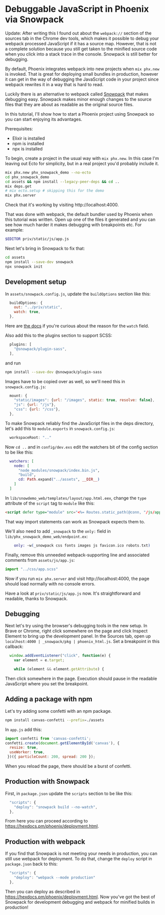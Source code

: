 # Debuggable JavaScript in Phoenix via Snowpack

Update: After writing this I found out about the `webpack://` section of the sources tab in the Chrome dev tools, which makes it possible to debug your webpack processed JavaScript if it has a source map. However, that is not a complete solution because you still get taken to the minified source code when you click into a stack trace in the console. Snowpack is still better for debugging.

By default, Phoenix integrates webpack into new projects when `mix phx.new` is invoked. That is great for deploying small bundles in production, however it can get in the way of debugging the JavaScript code in your project since webpack rewrites it in a way that is hard to read.

Luckily there is an alternative to webpack called [Snowpack](https://www.snowpack.dev/) that makes debugging easy. Snowpack makes minor enough changes to the source files that they are about as readable as the original source files.

In this tutorial, I'll show how to start a Phoenix project using Snowpack so you can start enjoying its advantages.

Prerequisites:
* Elixir is installed
* npm is installed
* npx is installed

To begin, create a project in the usual way with `mix phx.new`. In this case I'm leaving out Ecto for simplicity, but in a real project you'd probably include it.

```sh
mix phx.new phx_snowpack_demo --no-ecto
cd phx_snowpack_demo
cd assets && npm install --legacy-peer-deps && cd ..
mix deps.get
# mix ecto.setup # skipping this for the demo
mix phx.server
```
Check that it's working by visiting http://localhost:4000.

That was done with webpack, the default bundler used by Phoenix when this tutorial was written. Open up one of the files it generated and you can see how much harder it makes debugging with breakpoints etc. For example:

```sh
$EDITOR priv/static/js/app.js
```

Next let's bring in Snowpack to fix that:
```sh
cd assets
npm install --save-dev snowpack
npx snowpack init
```

## Development setup

In `assets/snowpack.config.js`, update the `buildOptions` section like this:
```js
  buildOptions: {
    out: "../priv/static",
    watch: true,
  },
```
Here are [the docs](https://www.snowpack.dev/reference/configuration#buildoptions.watch) if you're curious about the reason for the `watch` field.

Also add this to the plugins section to support SCSS:
```js
  plugins: [
    "@snowpack/plugin-sass",
  ],
```
and run
```sh
npm install --save-dev @snowpack/plugin-sass
```

Images have to be copied over as well, so we'll need this in `snowpack.config.js`:
```js
  mount: {
    "static/images": {url: "/images", static: true, resolve: false},
    "js": {url: "/js"},
    "css": {url: "/css"},
  },
```

To make Snowpack reliably find the JavaScript files in the deps directory, let's add this to `module.exports` in `snowpack.config.js`:
```js
  workspaceRoot: ".."
```

Now `cd ..` and in `config/dev.exs` edit the watchers bit of the config section to be like this:
```elixir
  watchers: [
    node: [
      "node_modules/snowpack/index.bin.js",
      "build",
      cd: Path.expand("../assets", __DIR__)
    ]
  ]
```

In `lib/snowdemo_web/templates/layout/app.html.eex`, change the `type` attribute of the `script` tag to `module` like this:
```html
<script defer type="module" src="<%= Routes.static_path(@conn, "/js/app.js") %>"></script>
```
That way import statements can work as Snowpack expects them to.

We'll also need to add `_snowpack` to the `only:` field in `lib/phx_snowpack_demo_web/endpoint.ex`:
```elixir
    only: ~w(_snowpack css fonts images js favicon.ico robots.txt)
```

Finally, remove this unneeded webpack-supporting line and associated comments from `assets/js/app.js`:
```javascript
import "../css/app.scss"
```

Now if you run `mix phx.server` and visit http://localhost:4000, the page should load normally with no console errors.

Have a look at `priv/static/js/app.js` now. It's straightforward and readable, thanks to Snowpack.

## Debugging

Next let's try using the browser's debugging tools in the new setup.
In Brave or Chrome, right click somewhere on the page and click Inspect Element to bring up the development panel.
In the Sources tab, open up `localhost:4000 | _snowpack/pkg | phoenix_html.js`. Set a breakpoint in this callback:
```javascript
  window.addEventListener("click", function(e) {
    var element = e.target;

    while (element && element.getAttribute) {
```
Then click somewhere in the page. Execution should pause in the readable JavaScript where you set the breakpoint.

## Adding a package with npm

Let's try adding some confetti with an npm package.
```sh
npm install canvas-confetti --prefix=./assets
```
In `app.js` add this:
```javascript
import confetti from 'canvas-confetti';
confetti.create(document.getElementById('canvas'), {
  resize: true,
  useWorker: true,
 })({ particleCount: 200, spread: 200 });
```
When you reload the page, there should be a burst of confetti.

## Production with Snowpack

First, in `package.json` update the `scripts` section to be like this:
```js
  "scripts": {
    "deploy": "snowpack build --no-watch",
  },
```

From here you can proceed according to https://hexdocs.pm/phoenix/deployment.html.

## Production with webpack

If you find that Snowpack is not meeting your needs in production, you can still use webpack for deployment. To do that, change the `deploy` script in `package.json` back to this:

```js
  "scripts": {
    "deploy": "webpack --mode production"
  },
```

Then you can deploy as described in https://hexdocs.pm/phoenix/deployment.html. Now you've got the best of Snowpack for development debugging and webpack for minified builds in production!

